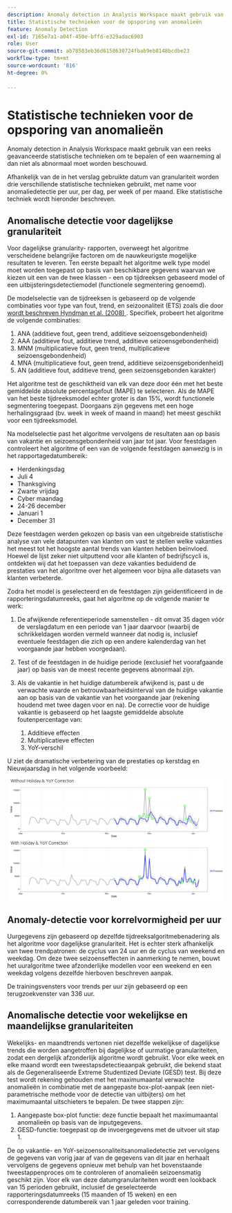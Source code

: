 ```yaml
---
description: Anomaly detection in Analysis Workspace maakt gebruik van een reeks geavanceerde statistische technieken om te bepalen of een waarneming al dan niet als abnormaal moet worden beschouwd.
title: Statistische technieken voor de opsporing van anomalieën
feature: Anomaly Detection
exl-id: 7165e7a1-a04f-450e-bffd-e329adac6903
role: User
source-git-commit: ab78583eb36d6158630724fbab9eb8148bcdbe23
workflow-type: tm+mt
source-wordcount: '816'
ht-degree: 0%

---
```


# Statistische technieken voor de opsporing van anomalieën

Anomaly detection in Analysis Workspace maakt gebruik van een reeks geavanceerde statistische technieken om te bepalen of een waarneming al dan niet als abnormaal moet worden beschouwd.

Afhankelijk van de in het verslag gebruikte datum van granulariteit worden drie verschillende statistische technieken gebruikt, met name voor anomaliedetectie per uur, per dag, per week of per maand. Elke statistische techniek wordt hieronder beschreven.

## Anomalische detectie voor dagelijkse granulariteit

Voor dagelijkse granularity- rapporten, overweegt het algoritme verscheidene belangrijke factoren om de nauwkeurigste mogelijke resultaten te leveren. Ten eerste bepaalt het algoritme welk type model moet worden toegepast op basis van beschikbare gegevens waarvan we kiezen uit een van de twee klassen - een op tijdreeksen gebaseerd model of een uitbijsteringsdetectiemodel (functionele segmentering genoemd).

De modelselectie van de tijdreeksen is gebaseerd op de volgende combinaties voor type van fout, trend, en seizoonaliteit (ETS) zoals die door [ wordt beschreven Hyndman et al. (2008) ](https://www.springer.com/us/book/9783540719168). Specifiek, probeert het algoritme de volgende combinaties:

1. ANA (additieve fout, geen trend, additieve seizoensgebondenheid)
1. AAA (additieve fout, additieve trend, additieve seizoensgebondenheid)
1. MNM (multiplicatieve fout, geen trend, multiplicatieve seizoensgebondenheid)
1. MNA (multiplicatieve fout, geen trend, additieve seizoensgebondenheid)
1. AN (additieve fout, additieve trend, geen seizoensgebonden karakter)

Het algoritme test de geschiktheid van elk van deze door één met het beste gemiddelde absolute percentagefout (MAPE) te selecteren. Als de MAPE van het beste tijdreeksmodel echter groter is dan 15%, wordt functionele segmentering toegepast. Doorgaans zijn gegevens met een hoge herhalingsgraad (bv. week in week of maand in maand) het meest geschikt voor een tijdreeksmodel.

Na modelselectie past het algoritme vervolgens de resultaten aan op basis van vakantie en seizoensgebondenheid van jaar tot jaar. Voor feestdagen controleert het algoritme of een van de volgende feestdagen aanwezig is in het rapportagedatumbereik:

* Herdenkingsdag
* Juli 4
* Thanksgiving
* Zwarte vrijdag
* Cyber maandag
* 24-26 december
* Januari 1
* December 31

Deze feestdagen werden gekozen op basis van een uitgebreide statistische analyse van vele datapunten van klanten om vast te stellen welke vakanties het meest tot het hoogste aantal trends van klanten hebben beïnvloed. Hoewel de lijst zeker niet uitputtend voor alle klanten of bedrijfscycli is, ontdekten wij dat het toepassen van deze vakanties beduidend de prestaties van het algoritme over het algemeen voor bijna alle datasets van klanten verbeterde.

Zodra het model is geselecteerd en de feestdagen zijn geïdentificeerd in de rapporteringsdatumreeks, gaat het algoritme op de volgende manier te werk:

1. De afwijkende referentieperiode samenstellen - dit omvat 35 dagen vóór de verslagdatum en een periode van 1 jaar daarvoor (waarbij de schrikkeldagen worden vermeld wanneer dat nodig is, inclusief eventuele feestdagen die zich op een andere kalenderdag van het voorgaande jaar hebben voorgedaan).
1. Test of de feestdagen in de huidige periode (exclusief het voorafgaande jaar) op basis van de meest recente gegevens abnormaal zijn.
1. Als de vakantie in het huidige datumbereik afwijkend is, past u de verwachte waarde en betrouwbaarheidsinterval van de huidige vakantie aan op basis van de vakantie van het voorgaande jaar (rekening houdend met twee dagen voor en na). De correctie voor de huidige vakantie is gebaseerd op het laagste gemiddelde absolute foutenpercentage van:

   1. Additieve effecten
   1. Multiplicatieve effecten
   1. YoY-verschil

U ziet de dramatische verbetering van de prestaties op kerstdag en Nieuwjaarsdag in het volgende voorbeeld:

![ twee lijngrafieken die prestatiesveranderingen met en zonder vakantieprestaties tonen.](assets/anomaly_statistics.png)

## Anomaly-detectie voor korrelvormigheid per uur

Uurgegevens zijn gebaseerd op dezelfde tijdreeksalgoritmebenadering als het algoritme voor dagelijkse granulariteit. Het is echter sterk afhankelijk van twee trendpatronen: de cyclus van 24 uur en de cyclus van weekend en weekdag. Om deze twee seizoenseffecten in aanmerking te nemen, bouwt het uuralgoritme twee afzonderlijke modellen voor een weekend en een weekdag volgens dezelfde hierboven beschreven aanpak.

De trainingsvensters voor trends per uur zijn gebaseerd op een terugzoekvenster van 336 uur.

## Anomalische detectie voor wekelijkse en maandelijkse granulariteiten

Wekelijks- en maandtrends vertonen niet dezelfde wekelijkse of dagelijkse trends die worden aangetroffen bij dagelijkse of uurmatige granulariteiten, zodat een dergelijk afzonderlijk algoritme wordt gebruikt. Voor elke week en elke maand wordt een tweestapsdetectieaanpak gebruikt, die bekend staat als de Gegeneraliseerde Extreme Studentized Deviate (GESD) test. Bij deze test wordt rekening gehouden met het maximumaantal verwachte anomalieën in combinatie met de aangepaste box-plot-aanpak (een niet-parametrische methode voor de detectie van uitbijters) om het maximumaantal uitschieters te bepalen. De twee stappen zijn:

1. Aangepaste box-plot functie: deze functie bepaalt het maximumaantal anomalieën op basis van de inputgegevens.
1. GESD-functie: toegepast op de invoergegevens met de uitvoer uit stap 1.

De op vakantie- en YoY-seizoensonaliteitsanomaliedetectie zet vervolgens de gegevens van vorig jaar af van de gegevens van dit jaar en herhaalt vervolgens de gegevens opnieuw met behulp van het bovenstaande tweestappenproces om te controleren of anomalieën seizoensmatig geschikt zijn. Voor elk van deze datumgranulariteiten wordt een lookback van 15 perioden gebruikt, inclusief de geselecteerde rapporteringsdatumreeks (15 maanden of 15 weken) en een corresponderende datumbereik van 1 jaar geleden voor training.
